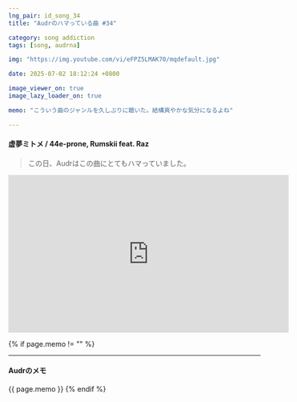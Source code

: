 ```yaml
---
lng_pair: id_song_34
title: "Audrのハマっている曲 #34"

category: song addiction
tags: [song, audrna]

img: "https://img.youtube.com/vi/eFPZ5LMAK70/mqdefault.jpg"

date: 2025-07-02 18:12:24 +0800

image_viewer_on: true
image_lazy_loader_on: true

memo: "こういう曲のジャンルを久しぶりに聴いた。結構爽やかな気分になるよね"

---
```


<!-- outline-start -->
#### 虚夢ミトメ / 44e-prone, Rumskii feat. Raz
<!-- outline-end -->

> この日、Audrはこの曲にとてもハマっていました。

<iframe
  width="560"
  height="315"
  src="https://www.youtube.com/embed/eFPZ5LMAK70"
  title="YouTube video player"
  frameborder="0"
  allow="accelerometer; clipboard-write; encrypted-media; gyroscope; picture-in-picture; web-share"
  referrerpolicy="strict-origin-when-cross-origin"
  allowfullscreen
  data-align="center"
></iframe>

{% if page.memo != "" %}
<hr>

#### Audrのメモ

{{ page.memo }}
{% endif %}

